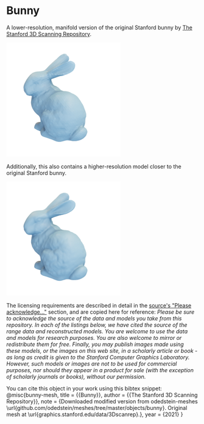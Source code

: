 # Bunny

A lower-resolution, manifold version of the original Stanford bunny by [The Stanford 3D Scanning Repository](http://graphics.stanford.edu/data/3Dscanrep/).

![bunny](bunny.png)

Additionally, this also contains a higher-resolution model closer to the original Stanford bunny.

![bunny_hr](bunny_hr.png)

The licensing requirements are described in detail in the [source's "Please acknowledge..."](http://graphics.stanford.edu/data/3Dscanrep/) section, and are copied here for reference:
_Please be sure to acknowledge the source of the data and models you take from this repository. In each of the listings below, we have cited the source of the range data and reconstructed models. You are welcome to use the data and models for research purposes. You are also welcome to mirror or redistribute them for free. Finally, you may publish images made using these models, or the images on this web site, in a scholarly article or book - as long as credit is given to the Stanford Computer Graphics Laboratory. However, such models or images are not to be used for commercial purposes, nor should they appear in a product for sale (with the exception of scholarly journals or books), without our permission._

You can cite this object in your work using this bibtex snippet:
    @misc{bunny-mesh,
      title = {{Bunny}},
      author = {{The Stanford 3D Scanning Repository}},
      note = {Downloaded modified version from odedstein-meshes \url{github.com/odedstein/meshes/tree/master/objects/bunny}. Original mesh at \url{graphics.stanford.edu/data/3Dscanrep}.},
      year = {2021}
    }
